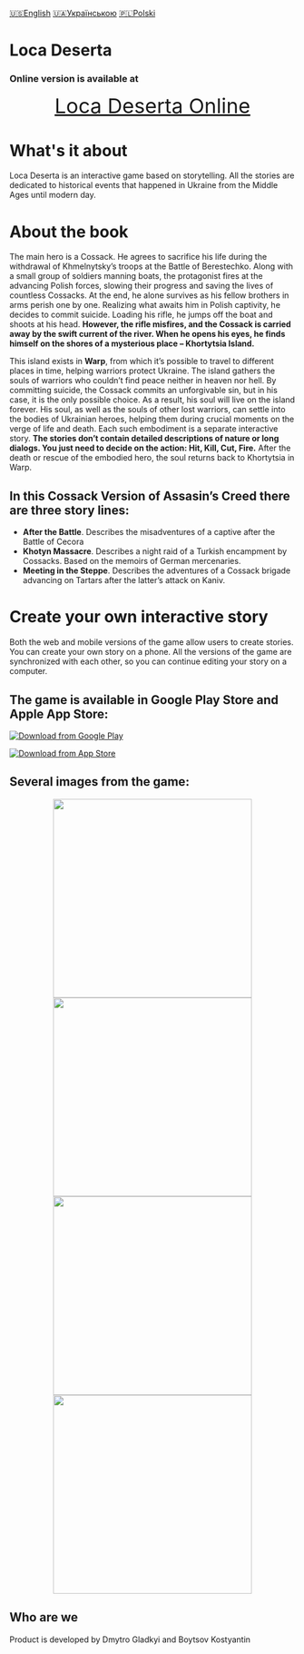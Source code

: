 [🇺🇸English](index_en.md)
[🇺🇦Українською](index.md)
[🇵🇱Polski](index_pl.md)

# Loca Deserta

### Online version is available at 
<p align="center">
<a style="font-size: 36px" href="https://locadeserta.com/game/">Loca Deserta Online</a>
</p>

# What's it about

Loca Deserta is an interactive game based on storytelling. All the stories are dedicated to historical
events that happened in Ukraine from the Middle Ages until modern day.

# About the book
The main hero is a Cossack. He agrees to sacrifice his life during the withdrawal of Khmelnytsky’s troops at the Battle of Berestechko. Along with a small group of soldiers manning boats, the protagonist fires at the advancing Polish forces, slowing their progress and saving the lives of countless Cossacks. At the end, he alone survives as his fellow brothers in arms perish one by one. Realizing what awaits him in Polish captivity, he decides to commit suicide. Loading his rifle, he jumps off the boat and shoots at his head. **However, the rifle misfires, and the Cossack is carried away by the swift current of the river. When he opens his eyes, he finds himself on the shores of a mysterious place – Khortytsia Island.**

This island exists in **Warp**, from which it’s possible to travel to different places in time, helping warriors protect Ukraine. The island gathers the souls of warriors who couldn’t find peace neither in heaven nor hell. By committing suicide, the Cossack commits an unforgivable sin, but in his case, it is the only possible choice. As a result, his soul will live on the island forever. His soul, as well as the souls of other lost warriors, can settle into the bodies of Ukrainian heroes, helping them during crucial moments on the verge of life and death. Each such embodiment is a separate interactive story. **The stories don’t contain detailed descriptions of nature or long dialogs. You just need to decide on the action: Hit, Kill, Cut, Fire.** After the death or rescue of the embodied hero, the soul returns back to Khortytsia in Warp. 

## In this Cossack Version of Assasin’s Creed there are three story lines:
- **After the Battle**. Describes the misadventures of a captive after the Battle of Cecora
- **Khotyn Massacre**. Describes a night raid of a Turkish encampment by Cossacks. Based on the memoirs of German mercenaries. 
- **Meeting in the Steppe**. Describes the adventures of a Cossack brigade advancing on Tartars after the latter’s attack on Kaniv.

# Create your own interactive story
Both the web and mobile versions of the game allow users to create stories. You can create your own story on a phone. All the versions of the game are synchronized with each other, so you can continue editing your story on a computer.


## The game is available in Google Play Store and Apple App Store:

[![Download from Google Play](images/play_store_badge.png)](https://play.google.com/store/apps/details?id=gladimdim.locadeserta)

[![Download from App Store](images/appstore.svg)](https://apps.apple.com/us/app/loca-deserta/id1468068398)

## Several images from the game:


<p align="center">
  <img src="images/en/screen1.png" width="350">
  <img src="images/en/screen2.png" width="350">
  <img src="images/en/screen3.png" width="350">
  <img src="images/en/screen4.png" width="350">
</p>


## Who are we

Product is developed by Dmytro Gladkyi and Boytsov Kostyantin


